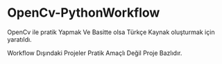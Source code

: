 # OpenCv-PythonWorkflow

OpenCv ile pratik Yapmak Ve Basitte olsa Türkçe Kaynak oluşturmak için yaratıldı.

Workflow Dışındaki Projeler Pratik Amaçlı Değil Proje Bazlıdır.
